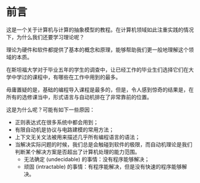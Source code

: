 # 前言

这是一个关于计算机与计算的抽象模型的教程。在计算机领域如此注重实践的情况下，为什么我们还要学习理论呢？

理论为硬件和软件都提供了基本的概念和原理，能够帮助我们更一般地理解这个领域的本质。

在斯坦福大学对于毕业五年的学生的调查中，让已经工作的毕业生们选择它们在大学中学过的课程中，有哪些在工作中用到的最多。

毋庸置疑的是，基础的编程导入课程是最多的，但是，令人感到惊奇的结果是，在所有的选修课当中，形式语言与自动机排在了非常靠前的位置。

这是为什么呢？可能有如下一些原因：

- 正则表达式在很多系统中都会用到；
- 有限自动机是协议与电路建模的常用方法；
- 上下文无关文法被用来描述几乎所有编程语言的语法；
- 当解决实际问题的时候，我们总是会触碰到软件的极限，而自动机理论是我们判断某个解决方案是否超出了计算机处理的能力范围。
  - 无法确定 (undecidable) 的事情：没有程序能够解决；
  - 顽固 (intractable) 的事情：有程序能解决，但是没有快速的程序能够解决。
